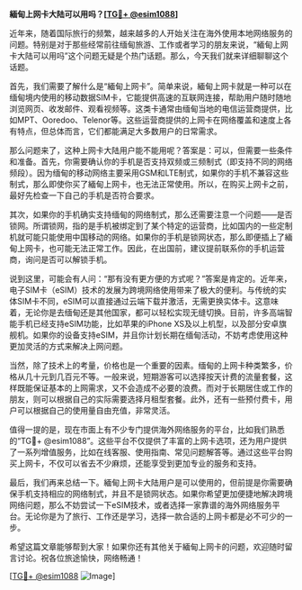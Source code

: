 **緬甸上网卡大陆可以用吗？[[TG💪+ @esim1088](https://t.me/s/esim1088)]**

近年来，随着国际旅行的频繁，越来越多的人开始关注在海外使用本地网络服务的问题。特别是对于那些经常前往缅甸旅游、工作或者学习的朋友来说，“緬甸上网卡大陆可以用吗”这个问题无疑是个热门话题。那么，今天我们就来详细聊聊这个话题。

首先，我们需要了解什么是“緬甸上网卡”。简单来说，緬甸上网卡就是一种可以在缅甸境内使用的移动数据SIM卡，它能提供高速的互联网连接，帮助用户随时随地浏览网页、收发邮件、观看视频等。这类卡通常由缅甸当地的电信运营商提供，比如MPT、Ooredoo、Telenor等。这些运营商提供的上网卡在网络覆盖和速度上各有特点，但总体而言，它们都能满足大多数用户的日常需求。

那么问题来了，这种上网卡大陆用户能不能用呢？答案是：可以，但需要一些条件和准备。首先，你需要确认你的手机是否支持双频或三频制式（即支持不同的网络频段）。因为缅甸的移动网络主要采用GSM和LTE制式，如果你的手机不兼容这些制式，那么即使你买了緬甸上网卡，也无法正常使用。所以，在购买上网卡之前，最好先检查一下自己的手机是否符合要求。

其次，如果你的手机确实支持缅甸的网络制式，那么还需要注意一个问题——是否锁网。所谓锁网，指的是手机被绑定到了某个特定的运营商，比如国内的一些定制机就可能只能使用中国移动的网络。如果你的手机是锁网状态，那么即便插上了緬甸上网卡，也可能无法正常工作。因此，在出国前，建议提前联系你的手机运营商，询问是否可以解锁手机。

说到这里，可能会有人问：“那有没有更方便的方式呢？”答案是肯定的。近年来，电子SIM卡（eSIM）技术的发展为跨境网络使用带来了极大的便利。与传统的实体SIM卡不同，eSIM可以直接通过云端下载并激活，无需更换实体卡。这意味着，无论你是去缅甸还是其他国家，都可以轻松实现无缝切换。目前，许多高端智能手机已经支持eSIM功能，比如苹果的iPhone XS及以上机型，以及部分安卓旗舰机。如果你的设备支持eSIM，并且你计划长期在缅甸活动，不妨考虑使用这种更加灵活的方式来解决上网问题。

当然，除了技术上的考量，价格也是一个重要的因素。缅甸的上网卡种类繁多，价格从几十元到几百元不等。一般来说，短期游客可以选择按天计费的流量套餐，这样既能保证基本的上网需求，又不会造成不必要的浪费。而对于长期居住或工作的朋友，则可以根据自己的实际需要选择月租型套餐。此外，还有一些预付费卡，用户可以根据自己的使用量自由充值，非常灵活。

值得一提的是，现在市面上有不少专门提供海外网络服务的平台，比如我们熟悉的“TG💪+ @esim1088”。这些平台不仅提供了丰富的上网卡选项，还为用户提供了一系列增值服务，比如在线客服、使用指南、常见问题解答等。通过这些平台购买上网卡，不仅可以省去不少麻烦，还能享受到更加专业的服务和支持。

最后，我们再来总结一下。緬甸上网卡大陆用户是可以使用的，但前提是你需要确保手机支持相应的网络制式，并且不是锁网状态。如果你希望更加便捷地解决跨境网络问题，那么不妨尝试一下eSIM技术，或者选择一家靠谱的海外网络服务平台。无论你是为了旅行、工作还是学习，选择一款合适的上网卡都是必不可少的一步。

希望这篇文章能够帮到大家！如果你还有其他关于緬甸上网卡的问题，欢迎随时留言讨论。祝各位旅途愉快，网络畅通！

[[TG💪+ @esim1088](https://t.me/s/esim1088) ![Image](https://i.postimg.cc/4NQfJmqS/Snipaste-2025-05-13-00-14-12.png)]